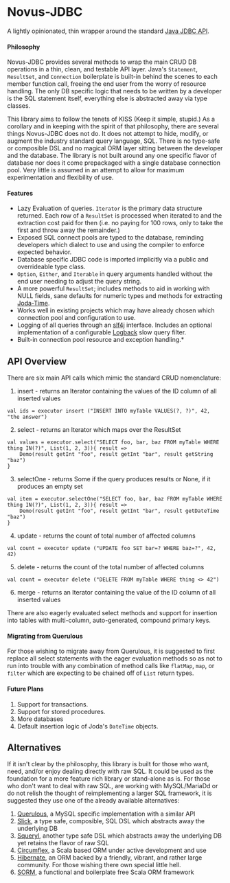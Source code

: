 # Novus-JDBC

A lightly opinionated, thin wrapper around the standard [Java JDBC API].

#### Philosophy

Novus-JDBC provides several methods to wrap the main CRUD DB operations in a thin, clean, and testable API layer. Java's `Statement`, `ResultSet`, and `Connection` boilerplate is built-in behind the scenes to each member function call, freeing the end user from the worry of resource handling. The only DB specific logic that needs to be written by a developer is the SQL statement itself, everything else is abstracted away via type classes.

This library aims to follow the tenets of KISS (Keep it simple, stupid.) As a corollary and in keeping with the spirit of that philosophy, there are several things Novus-JDBC does not do. It does not attempt to hide, modify, or augment the industry standard query language, SQL. There is no type-safe or composible DSL and no magical ORM layer sitting between the developer and the database. The library is not built around any one specific flavor of database nor does it come prepackaged with a single database connection pool. Very little is assumed in an attempt to allow for maximum experimentation and flexibility of use.

#### Features

 * Lazy Evaluation of queries. `Iterator` is the primary data structure returned. Each row of a `ResultSet` is processed when iterated to and the extraction cost paid for then (i.e. no paying for 100 rows, only to take the first and throw away the remainder.)
 * Exposed SQL connect pools are typed to the database, reminding developers which dialect to use and using the compiler to enforce expected behavior.
 * Database specific JDBC code is imported implicitly via a public and overrideable type class.
 * `Option`, `Either`, and `Iterable` in query arguments handled without the end user needing to adjust the query string.
 * A more powerful `ResultSet`; includes methods to aid in working with NULL fields, sane defaults for numeric types and methods for extracting [Joda-Time].
 * Works well in existing projects which may have already chosen which connection pool and configuration to use.
 * Logging of all queries through an [slf4j] interface. Includes an optional implementation of a configurable [Logback] slow query filter.
 * Built-in connection pool resource and exception handling.*

## API Overview

There are six main API calls which mimic the standard CRUD nomenclature:

 1. insert - returns an Iterator containing the values of the ID column of all inserted values
```
val ids = executor insert ("INSERT INTO myTable VALUES(?, ?)", 42, "the answer")
```

 2. select - returns an Iterator which maps over the ResultSet
```
val values = executor.select("SELECT foo, bar, baz FROM myTable WHERE thing IN(?)", List(1, 2, 3)){ result =>
    Demo(result getInt "foo", result getInt "bar", result getString "baz")
}
```

 3. selectOne - returns Some if the query produces results or None, if it produces an empty set
```
val item = executor.selectOne("SELECT foo, bar, baz FROM myTable WHERE thing IN(?)", List(1, 2, 3)){ result =>
    Demo(result getInt "foo", result getInt "bar", result getDateTime "baz")
}
```

 4. update - returns the count of total number of affected columns
```
val count = executor update ("UPDATE foo SET bar=? WHERE baz=?", 42, 42)
```

 5. delete - returns the count of the total number of affected columns
```
val count = executor delete ("DELETE FROM myTable WHERE thing <> 42")
```

 6. merge - returns an Iterator containing the value of the ID column of all inserted values 

There are also eagerly evaluated select methods and support for insertion into tables with multi-column, auto-generated, compound primary keys.

#### Migrating from Querulous

For those wishing to migrate away from Querulous, it is suggested to first replace all select statements with the eager evaluation methods so as not to run into trouble with any combination of method calls like `flatMap`, `map`, or `filter` which are expecting to be chained off of `List` return types.

#### Future Plans

 1. Support for transactions.
 2. Support for stored procedures.
 3. More databases
 4. Default insertion logic of Joda's `DateTime` objects.

## Alternatives

If it isn't clear by the philosophy, this library is built for those who want, need, and/or enjoy dealing directly with raw SQL. It could be used as the foundation for a more feature rich library or stand-alone as is. For those who don't want to deal with raw SQL, are working with MySQL/MariaDd or do not relish the thought of reimplementing a larger SQL framework, it is suggested they use one of the already available alternatives:

 1. [Querulous], a MySQL specific implementation with a similar API
 2. [Slick], a type safe, composible, SQL DSL which abstracts away the underlying DB
 3. [Squeryl], another type safe DSL which abstracts away the underlying DB yet retains the flavor of raw SQL
 4. [Circumflex], a Scala based ORM under active development and use
 5. [Hibernate], an ORM backed by a friendly, vibrant, and rather large community. For those wishing there own special little hell.
 6. [SORM], a functional and boilerplate free Scala ORM framework


[Java JDBC API]: http://docs.oracle.com/javase/tutorial/jdbc/overview/index.html
[Joda-Time]: http://joda-time.sourceforge.net/
[slf4j]: http://www.slf4j.org/
[Logback]: http://logback.qos.ch/
[Querulous]: https://github.com/twitter/querulous
[Slick]: http://slick.typesafe.com/
[Squeryl]: http://squeryl.org/
[Circumflex]: https://github.com/inca/circumflex
[Hibernate]: http://www.hibernate.org/
[SORM]: http://sorm-framework.org/

